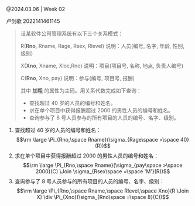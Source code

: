 @2024.03.06 | Week 02

卢剑歌 2022141461145

> 设某软件公司管理系统有以下三个关系模式：
> 
> R(**Rno**, Rname, Rage, Rsex, Rlevel) 说明：人员(编号, 名字, 年龄, 性别, 级别)
> 
> X(**Xno**, Xname, Xloc,Rno) 说明：项目(项目号, 名称, 地点, 负责人编号)
> 
> C(**Rno**, Xno, pay) 说明：参与(编号, 项目号, 报酬)
> 
> 其中 **加粗** 的属性为主码。用关系代数完成如下查询：
> 
> - 查找超过 $40$ 岁的人员的编号和姓名。
> - 求在单个项目中获得报酬超过 $2000$ 的男性人员的编号和姓名。
> - 查询参与了 $8$ 号人员参与的所有项目的人员的编号、名字、级别。

1. 查找超过 $40$ 岁的人员的编号和姓名：$$\rm \large \Pi_{Rno,\space Rname}(\sigma_{Rage\space >\space 40}(R))$$
2. 求在单个项目中获得报酬超过 $2000$ 的男性人员的编号和姓名：$$\rm \large \Pi_{Rno,\space Rname}(\sigma_{pay\space >\space 2000}(C) \Join \sigma_{Rsex\space =\space 'M'}(R))$$
3. 查询参与了 $8$ 号人员参与的所有项目的人员的编号、名字、级别：$$\rm \large \Pi_{Rno,\space Rname,\space Rlevel,\space Xno}(R \Join X) \div \Pi_{Xno}(\sigma_{Rno\space =\space 8}(C))$$
